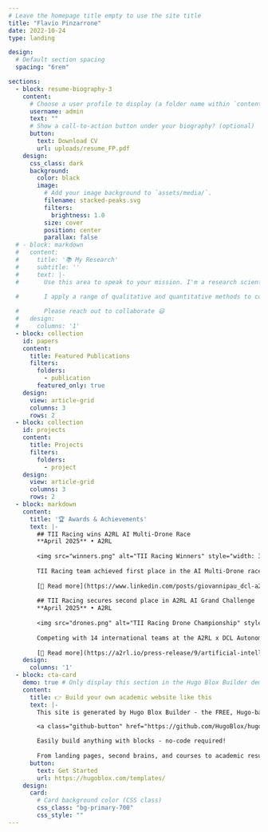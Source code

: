 ```yaml
---
# Leave the homepage title empty to use the site title
title: "Flavio Pinzarrone"
date: 2022-10-24
type: landing

design:
  # Default section spacing
  spacing: "6rem"

sections:
  - block: resume-biography-3
    content:
      # Choose a user profile to display (a folder name within `content/authors/`)
      username: admin
      text: ""
      # Show a call-to-action button under your biography? (optional)
      button:
        text: Download CV
        url: uploads/resume_FP.pdf
    design:
      css_class: dark
      background:
        color: black
        image:
          # Add your image background to `assets/media/`.
          filename: stacked-peaks.svg
          filters:
            brightness: 1.0
          size: cover
          position: center
          parallax: false
  # - block: markdown
  #   content:
  #     title: '📚 My Research'
  #     subtitle: ''
  #     text: |-
  #       Use this area to speak to your mission. I'm a research scientist in the Moonshot team at DeepMind. I blog about machine learning, deep learning, and moonshots.

  #       I apply a range of qualitative and quantitative methods to comprehensively investigate the role of science and technology in the economy.
        
  #       Please reach out to collaborate 😃
  #   design:
  #     columns: '1'
  - block: collection
    id: papers
    content:
      title: Featured Publications
      filters:
        folders:
          - publication
        featured_only: true
    design:
      view: article-grid
      columns: 3
      rows: 2
  - block: collection
    id: projects
    content:
      title: Projects
      filters:
        folders:
          - project
    design:
      view: article-grid
      columns: 3
      rows: 2
  - block: markdown
    content:
      title: '🏆 Awards & Achievements'
      text: |-
        ## TII Racing wins A2RL AI Multi-Drone Race
        **April 2025** • A2RL
        
        <img src="winners.png" alt="TII Racing Winners" style="width: 300px; height: auto; margin: 20px auto; display: block;">
        
        TII Racing team achieved first place in the AI Multi-Drone race competition.
        
        [🔗 Read more](https://www.linkedin.com/posts/giovannipau_dcl-a2rl-abudhabi-ugcPost-7317805361963450369-ol1Y/?utm_source=share&utm_medium=member_desktop&rcm=ACoAACuAqekBffFrohWWYYHffD2NvV_SXBKgFoQ)
        
        ## TII Racing secures second place in A2RL AI Grand Challenge
        **April 2025** • A2RL
        
        <img src="drones.png" alt="TII Racing Drone Championship" style="width: 300px; height: auto; margin: 20px auto; display: block;">
        
        Competing with 14 international teams at the A2RL x DCL Autonomous Drone Championship, TII Racing secured second place in the A2RL Grand Challenge. The race featured standardized drones running an NVIDIA Jetson Orin NX, paired with a monocular RGB camera and IMU for real-time onboard perception and control.
        
        [🔗 Read more](https://a2rl.io/press-release/9/artificial-intelligence-triumphs-in-worlds-most-sophisticated-autonomous-drone-race-in-abu-dhabi)
    design:
      columns: '1'
  - block: cta-card
    demo: true # Only display this section in the Hugo Blox Builder demo site
    content:
      title: 👉 Build your own academic website like this
      text: |-
        This site is generated by Hugo Blox Builder - the FREE, Hugo-based open source website builder trusted by 250,000+ academics like you.

        <a class="github-button" href="https://github.com/HugoBlox/hugo-blox-builder" data-color-scheme="no-preference: light; light: light; dark: dark;" data-icon="octicon-star" data-size="large" data-show-count="true" aria-label="Star HugoBlox/hugo-blox-builder on GitHub">Star</a>

        Easily build anything with blocks - no-code required!
        
        From landing pages, second brains, and courses to academic resumés, conferences, and tech blogs.
      button:
        text: Get Started
        url: https://hugoblox.com/templates/
    design:
      card:
        # Card background color (CSS class)
        css_class: "bg-primary-700"
        css_style: ""
---
```

